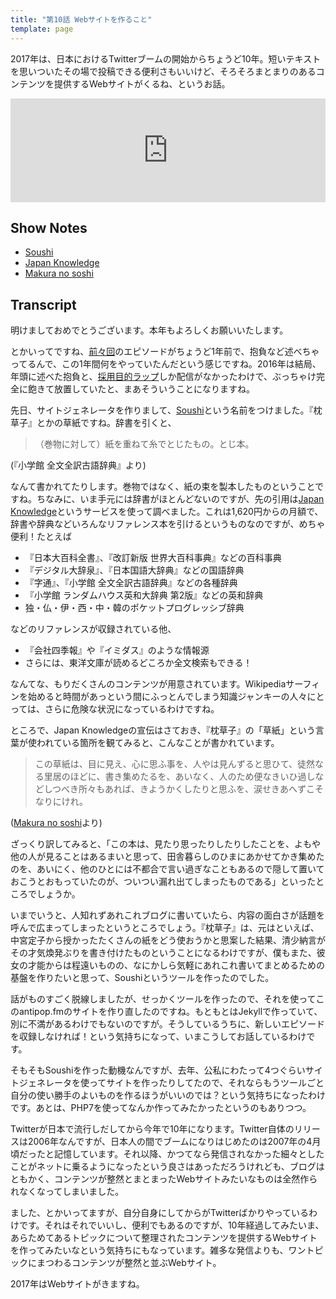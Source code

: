 ```yaml
---
title: "第10話 Webサイトを作ること"
template: page
---
```


2017年は、日本におけるTwitterブームの開始からちょうど10年。短いテキストを思いついたその場で投稿できる便利さもいいけど、そろそろまとまりのあるコンテンツを提供するWebサイトがくるね、というお話。

<iframe width="100%" height="166" scrolling="no" frameborder="no" src="https://w.soundcloud.com/player/?url=https%3A//api.soundcloud.com/tracks/300587494&amp;color=ff5500&amp;auto_play=false&amp;hide_related=false&amp;show_comments=true&amp;show_user=true&amp;show_reposts=false"></iframe>

## Show Notes

* [Soushi](https://github.com/kentaro/soushi)
* [Japan Knowledge](http://japanknowledge.com/)
* [Makura no soshi](http://jti.lib.virginia.edu/japanese/sei/makura/SeiMaku.html)

## Transcript

明けましておめでとうございます。本年もよろしくお願いいたします。

とかいってですね、[前々回](./8)のエピソードがちょうど1年前で、抱負など述べちゃってるんで、この1年間何をやっていたんだという感じですね。2016年は結局、年頭に述べた抱負と、[採用目的ラップ](./9)しか配信がなかったわけで、ぶっちゃけ完全に飽きて放置していたと、まあそういうことになりますね。

先日、サイトジェネレータを作りまして、[Soushi](https://github.com/kentaro/soushi)という名前をつけました。『枕草子』とかの草紙ですね。辞書を引くと、

> （巻物に対して）紙を重ねて糸でとじたもの。とじ本。

(『小学館 全文全訳古語辞典』より)

なんて書かれてたりします。巻物ではなく、紙の束を製本したものということですね。ちなみに、いま手元には辞書がほとんどないのですが、先の引用は[Japan Knowledge](http://japanknowledge.com/)というサービスを使って調べました。これは1,620円からの月額で、辞書や辞典などいろんなリファレンス本を引けるというものなのですが、めちゃ便利！たとえば

* 『日本大百科全書』、『改訂新版 世界大百科事典』などの百科事典
* 『デジタル大辞泉』、『日本国語大辞典』などの国語辞典
* 『字通』、『小学館 全文全訳古語辞典』などの各種辞典
* 『小学館 ランダムハウス英和大辞典 第2版』などの英和辞典
* 独・仏・伊・西・中・韓のポケットプログレッシブ辞典

などのリファレンスが収録されている他、

* 『会社四季報』や『イミダス』のような情報源
* さらには、東洋文庫が読めるどころか全文検索もできる！

なんてな、もりだくさんのコンテンツが用意されています。Wikipediaサーフィンを始めると時間があっという間にふっとんでしまう知識ジャンキーの人々にとっては、さらに危険な状況になっているわけですね。

ところで、Japan Knowledgeの宣伝はさておき、『枕草子』の「草紙」という言葉が使われている箇所を観てみると、こんなことが書かれています。

> この草紙は、目に見え、心に思ふ事を、人やは見んずると思ひて、徒然なる里居のほどに、書き集めたるを、あいなく、人のため便なきいひ過しなどしつべき所々もあれば、きようかくしたりと思ふを、涙せきあへずこそなりにけれ。

([Makura no soshi](http://jti.lib.virginia.edu/japanese/sei/makura/SeiMaku.html)より)

ざっくり訳してみると、「この本は、見たり思ったりしたりしたことを、よもや他の人が見ることはあるまいと思って、田舎暮らしのひまにあかせてかき集めたのを、あいにく、他のひとには不都合で言い過ぎなこともあるので隠して置いておこうとおもっていたのが、ついつい漏れ出てしまったものである」といったところでしょうか。

いまでいうと、人知れずあれこれブログに書いていたら、内容の面白さが話題を呼んで広まってしまったというところでしょう。『枕草子』は、元はといえば、中宮定子から授かったたくさんの紙をどう使おうかと思案した結果、清少納言がその才気煥発ぶりを書き付けたものということになるわけですが、僕もまた、彼女の才能からは程遠いものの、なにかしら気軽にあれこれ書いてまとめるための基盤を作りたいと思って、Soushiというツールを作ったのでした。

話がものすごく脱線しましたが、せっかくツールを作ったので、それを使ってこのantipop.fmのサイトを作り直したのですね。もともとはJekyllで作っていて、別に不満があるわけでもないのですが。そうしているうちに、新しいエピソードを収録しなければ！という気持ちになって、いまこうしてお話しているわけです。

そもそもSoushiを作った動機なんですが、去年、公私にわたって4つぐらいサイトジェネレータを使ってサイトを作ったりしてたので、それならもうツールごと自分の使い勝手のよいものを作るほうがいいのでは？という気持ちになったわけです。あとは、PHP7を使ってなんか作ってみたかったというのもありつつ。

Twitterが日本で流行しだしてから今年で10年になります。Twitter自体のリリースは2006年なんですが、日本人の間でブームになりはじめたのは2007年の4月頃だったと記憶しています。それ以降、かつてなら発信されなかった細々としたことがネットに乗るようになったという良さはあっただろうけれども、ブログはともかく、コンテンツが整然とまとまったWebサイトみたいなものは全然作られなくなってしまいました。

ました、とかいってますが、自分自身にしてからがTwitterばかりやっているわけです。それはそれでいいし、便利でもあるのですが、10年経過してみたいま、あらためてあるトピックについて整理されたコンテンツを提供するWebサイトを作ってみたいなという気持ちにもなっています。雑多な発信よりも、ワントピックにまつわるコンテンツが整然と並ぶWebサイト。

2017年はWebサイトがきますね。
